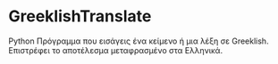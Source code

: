 # GreeklishTranslate
Python
Πρόγραμμα που εισάγεις ένα κείμενο ή μια λέξη σε Greeklish.
Επιστρέφει το αποτέλεσμα μεταφρασμένο στα Ελληνικά.
